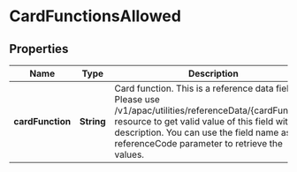 # CardFunctionsAllowed

## Properties
Name | Type | Description | Notes
------------ | ------------- | ------------- | -------------
**cardFunction** | **String** | Card function. This is a reference data field. Please use /v1/apac/utilities/referenceData/{cardFunction} resource to get valid value of this field with description. You can use the field name as the referenceCode parameter to retrieve the values. |  [optional]
